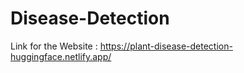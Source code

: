 # Disease-Detection

Link for the Website : https://plant-disease-detection-huggingface.netlify.app/

